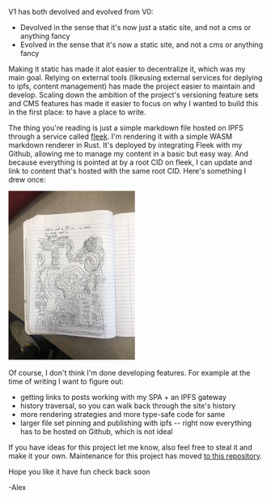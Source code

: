 V1 has both devolved and evolved from V0:
- Devolved in the sense that it's now just a static site, and not a cms or anything fancy
- Evolved in the sense that it's now a static site, and not a cms or anything fancy

Making it static has made it alot easier to decentralize it, which was my main goal.
Relying on external tools (likeusing external services for deplying to ipfs, content management) has made the project easier to maintain and develop.
Scaling down the ambition of the project's versioning feature sets and CMS features has made it easier to focus on why I wanted to build this in the first place: to have a place to write.

The thing you're reading is just a simple markdown file hosted on IPFS through a service called
[fleek](https://fleek.xyz/). I'm rendering it with a simple WASM markdown renderer in Rust.
It's deployed by integrating Fleek with my Github, allowing me to manage my content in a basic but easy way.
And because everything is pointed at by a root CID on fleek, I can update and link to content that's hosted with the same root CID. Here's something I drew once:

<img src="./assets/trippy.jpeg" alt="drawing" width="250"/>

Of course, I don't think I'm done developing features. For example at the time of writing I want to figure out:
- getting links to posts working with my SPA + an IPFS gateway
- history traversal, so you can walk back through the site's history
- more rendering strategies and more type-safe code for same
- larger file set pinning and publishing with ipfs -- right now everything has to be hosted on Github, which is not ideal

If you have ideas for this project let me know, also feel free to steal it and make it your own.
Maintenance for this project has moved [to this repository](https://github.com/amiller68/krondor-rs).

Hope you like it have fun check back soon

-Alex

